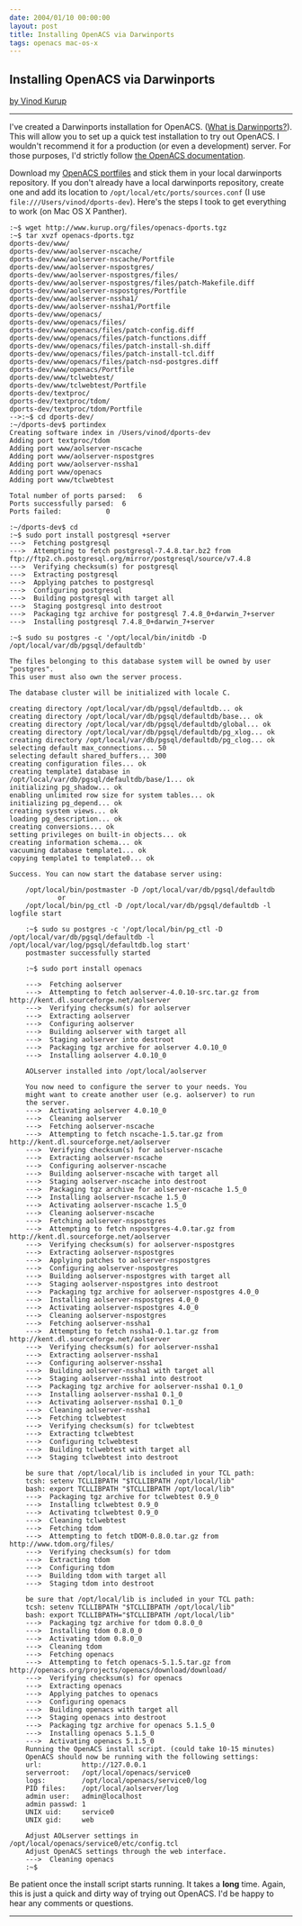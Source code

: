 ```yaml
---
date: 2004/01/10 00:00:00
layout: post
title: Installing OpenACS via Darwinports
tags: openacs mac-os-x
---
```


## Installing OpenACS via Darwinports

[by Vinod Kurup](/)

--------

I've created a Darwinports installation for OpenACS. ([What is
Darwinports?][1]). This will allow you to set up a quick test installation
to try out OpenACS. I wouldn't recommend it for a production (or even a
development) server. For those purposes, I'd strictly follow [the OpenACS
documentation][2].

Download my [OpenACS portfiles][3] and stick them in your local darwinports
repository. If you don't already have a local darwinports repository,
create one and add its location to `/opt/local/etc/ports/sources.conf` (I
use `file:///Users/vinod/dports-dev`). Here's the steps I took to get
everything to work (on Mac OS X Panther).

    :~$ wget http://www.kurup.org/files/openacs-dports.tgz
    :~$ tar xvzf openacs-dports.tgz
    dports-dev/www/
    dports-dev/www/aolserver-nscache/
    dports-dev/www/aolserver-nscache/Portfile
    dports-dev/www/aolserver-nspostgres/
    dports-dev/www/aolserver-nspostgres/files/
    dports-dev/www/aolserver-nspostgres/files/patch-Makefile.diff
    dports-dev/www/aolserver-nspostgres/Portfile
    dports-dev/www/aolserver-nssha1/
    dports-dev/www/aolserver-nssha1/Portfile
    dports-dev/www/openacs/
    dports-dev/www/openacs/files/
    dports-dev/www/openacs/files/patch-config.diff
    dports-dev/www/openacs/files/patch-functions.diff
    dports-dev/www/openacs/files/patch-install-sh.diff
    dports-dev/www/openacs/files/patch-install-tcl.diff
    dports-dev/www/openacs/files/patch-nsd-postgres.diff
    dports-dev/www/openacs/Portfile
    dports-dev/www/tclwebtest/
    dports-dev/www/tclwebtest/Portfile
    dports-dev/textproc/
    dports-dev/textproc/tdom/
    dports-dev/textproc/tdom/Portfile
    -->:~$ cd dports-dev/
    :~/dports-dev$ portindex
    Creating software index in /Users/vinod/dports-dev
    Adding port textproc/tdom
    Adding port www/aolserver-nscache
    Adding port www/aolserver-nspostgres
    Adding port www/aolserver-nssha1
    Adding port www/openacs
    Adding port www/tclwebtest
    
    Total number of ports parsed:	6 
    Ports successfully parsed:	6	 
    Ports failed:			0
    
    :~/dports-dev$ cd
    :~$ sudo port install postgresql +server
    --->  Fetching postgresql
    --->  Attempting to fetch postgresql-7.4.8.tar.bz2 from ftp://ftp2.ch.postgresql.org/mirror/postgresql/source/v7.4.8
    --->  Verifying checksum(s) for postgresql
    --->  Extracting postgresql
    --->  Applying patches to postgresql
    --->  Configuring postgresql
    --->  Building postgresql with target all
    --->  Staging postgresql into destroot
    --->  Packaging tgz archive for postgresql 7.4.8_0+darwin_7+server
    --->  Installing postgresql 7.4.8_0+darwin_7+server
    
    :~$ sudo su postgres -c '/opt/local/bin/initdb -D /opt/local/var/db/pgsql/defaultdb'
    
    The files belonging to this database system will be owned by user "postgres".
    This user must also own the server process.
    
    The database cluster will be initialized with locale C.
    
    creating directory /opt/local/var/db/pgsql/defaultdb... ok
    creating directory /opt/local/var/db/pgsql/defaultdb/base... ok
    creating directory /opt/local/var/db/pgsql/defaultdb/global... ok
    creating directory /opt/local/var/db/pgsql/defaultdb/pg_xlog... ok
    creating directory /opt/local/var/db/pgsql/defaultdb/pg_clog... ok
    selecting default max_connections... 50
    selecting default shared_buffers... 300
    creating configuration files... ok
    creating template1 database in /opt/local/var/db/pgsql/defaultdb/base/1... ok
    initializing pg_shadow... ok
    enabling unlimited row size for system tables... ok
    initializing pg_depend... ok
    creating system views... ok
    loading pg_description... ok
    creating conversions... ok
    setting privileges on built-in objects... ok
    creating information schema... ok
    vacuuming database template1... ok
    copying template1 to template0... ok
    
    Success. You can now start the database server using:
    
        /opt/local/bin/postmaster -D /opt/local/var/db/pgsql/defaultdb
                or
        /opt/local/bin/pg_ctl -D /opt/local/var/db/pgsql/defaultdb -l logfile start

        :~$ sudo su postgres -c '/opt/local/bin/pg_ctl -D /opt/local/var/db/pgsql/defaultdb -l /opt/local/var/log/pgsql/defaultdb.log start'
        postmaster successfully started

        :~$ sudo port install openacs
        
        --->  Fetching aolserver
        --->  Attempting to fetch aolserver-4.0.10-src.tar.gz from http://kent.dl.sourceforge.net/aolserver
        --->  Verifying checksum(s) for aolserver
        --->  Extracting aolserver
        --->  Configuring aolserver
        --->  Building aolserver with target all
        --->  Staging aolserver into destroot
        --->  Packaging tgz archive for aolserver 4.0.10_0
        --->  Installing aolserver 4.0.10_0
        
        AOLserver installed into /opt/local/aolserver
        
        You now need to configure the server to your needs. You 
        might want to create another user (e.g. aolserver) to run 
        the server.
        --->  Activating aolserver 4.0.10_0
        --->  Cleaning aolserver
        --->  Fetching aolserver-nscache
        --->  Attempting to fetch nscache-1.5.tar.gz from http://kent.dl.sourceforge.net/aolserver
        --->  Verifying checksum(s) for aolserver-nscache
        --->  Extracting aolserver-nscache
        --->  Configuring aolserver-nscache
        --->  Building aolserver-nscache with target all
        --->  Staging aolserver-nscache into destroot
        --->  Packaging tgz archive for aolserver-nscache 1.5_0
        --->  Installing aolserver-nscache 1.5_0
        --->  Activating aolserver-nscache 1.5_0
        --->  Cleaning aolserver-nscache
        --->  Fetching aolserver-nspostgres
        --->  Attempting to fetch nspostgres-4.0.tar.gz from http://kent.dl.sourceforge.net/aolserver
        --->  Verifying checksum(s) for aolserver-nspostgres
        --->  Extracting aolserver-nspostgres
        --->  Applying patches to aolserver-nspostgres
        --->  Configuring aolserver-nspostgres
        --->  Building aolserver-nspostgres with target all
        --->  Staging aolserver-nspostgres into destroot
        --->  Packaging tgz archive for aolserver-nspostgres 4.0_0
        --->  Installing aolserver-nspostgres 4.0_0
        --->  Activating aolserver-nspostgres 4.0_0
        --->  Cleaning aolserver-nspostgres
        --->  Fetching aolserver-nssha1
        --->  Attempting to fetch nssha1-0.1.tar.gz from http://kent.dl.sourceforge.net/aolserver
        --->  Verifying checksum(s) for aolserver-nssha1
        --->  Extracting aolserver-nssha1
        --->  Configuring aolserver-nssha1
        --->  Building aolserver-nssha1 with target all
        --->  Staging aolserver-nssha1 into destroot
        --->  Packaging tgz archive for aolserver-nssha1 0.1_0
        --->  Installing aolserver-nssha1 0.1_0
        --->  Activating aolserver-nssha1 0.1_0
        --->  Cleaning aolserver-nssha1
        --->  Fetching tclwebtest
        --->  Verifying checksum(s) for tclwebtest
        --->  Extracting tclwebtest
        --->  Configuring tclwebtest
        --->  Building tclwebtest with target all
        --->  Staging tclwebtest into destroot

        be sure that /opt/local/lib is included in your TCL path:
        tcsh: setenv TCLLIBPATH "$TCLLIBPATH /opt/local/lib"
        bash: export TCLLIBPATH "$TCLLIBPATH /opt/local/lib"
        --->  Packaging tgz archive for tclwebtest 0.9_0
        --->  Installing tclwebtest 0.9_0
        --->  Activating tclwebtest 0.9_0
        --->  Cleaning tclwebtest
        --->  Fetching tdom
        --->  Attempting to fetch tDOM-0.8.0.tar.gz from http://www.tdom.org/files/
        --->  Verifying checksum(s) for tdom
        --->  Extracting tdom
        --->  Configuring tdom
        --->  Building tdom with target all
        --->  Staging tdom into destroot
        
        be sure that /opt/local/lib is included in your TCL path:
        tcsh: setenv TCLLIBPATH "$TCLLIBPATH /opt/local/lib"
        bash: export TCLLIBPATH="$TCLLIBPATH /opt/local/lib"
        --->  Packaging tgz archive for tdom 0.8.0_0
        --->  Installing tdom 0.8.0_0
        --->  Activating tdom 0.8.0_0
        --->  Cleaning tdom
        --->  Fetching openacs
        --->  Attempting to fetch openacs-5.1.5.tar.gz from http://openacs.org/projects/openacs/download/download/
        --->  Verifying checksum(s) for openacs
        --->  Extracting openacs
        --->  Applying patches to openacs
        --->  Configuring openacs
        --->  Building openacs with target all
        --->  Staging openacs into destroot
        --->  Packaging tgz archive for openacs 5.1.5_0
        --->  Installing openacs 5.1.5_0
        --->  Activating openacs 5.1.5_0
        Running the OpenACS install script. (could take 10-15 minutes)
        OpenACS should now be running with the following settings:
        url:          http://127.0.0.1
        serverroot:   /opt/local/openacs/service0
        logs:         /opt/local/openacs/service0/log
        PID files:    /opt/local/aolserver/log
        admin user:   admin@localhost
        admin passwd: 1
        UNIX uid:     service0
        UNIX gid:     web
        
        Adjust AOLserver settings in /opt/local/openacs/service0/etc/config.tcl
        Adjust OpenACS settings through the web interface.
        --->  Cleaning openacs
        :~$ 

Be patient once the install script starts running. It takes a **long**
time. Again, this is just a quick and dirty way of trying out OpenACS. I'd
be happy to hear any comments or questions.

------

[1]: http://en.wikipedia.org/wiki/DarwinPorts "Darwinports on Wikipedia"
[2]: http://openacs.org/doc/openacs-5-1/complete-install.html "OpenACS Documentation"
[3]: /files/openacs-dports.tgz "OpenACS dport"
